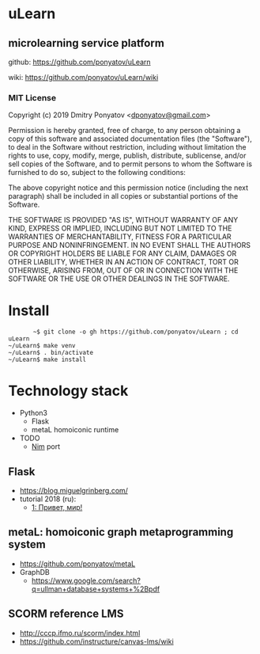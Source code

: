 # uLearn
## microlearning service platform

github: https://github.com/ponyatov/uLearn

wiki:   https://github.com/ponyatov/uLearn/wiki

### MIT License

Copyright (c) 2019 Dmitry Ponyatov <<dponyatov@gmail.com>>

Permission is hereby granted, free of charge, to any person obtaining a copy
of this software and associated documentation files (the "Software"), to deal
in the Software without restriction, including without limitation the rights
to use, copy, modify, merge, publish, distribute, sublicense, and/or sell
copies of the Software, and to permit persons to whom the Software is
furnished to do so, subject to the following conditions:

The above copyright notice and this permission notice (including the next paragraph)
shall be included in all copies or substantial portions of the Software.

THE SOFTWARE IS PROVIDED "AS IS", WITHOUT WARRANTY OF ANY KIND, EXPRESS OR
IMPLIED, INCLUDING BUT NOT LIMITED TO THE WARRANTIES OF MERCHANTABILITY,
FITNESS FOR A PARTICULAR PURPOSE AND NONINFRINGEMENT. IN NO EVENT SHALL THE
AUTHORS OR COPYRIGHT HOLDERS BE LIABLE FOR ANY CLAIM, DAMAGES OR OTHER
LIABILITY, WHETHER IN AN ACTION OF CONTRACT, TORT OR OTHERWISE, ARISING FROM,
OUT OF OR IN CONNECTION WITH THE SOFTWARE OR THE USE OR OTHER DEALINGS
IN THE SOFTWARE.


# Install

```
       ~$ git clone -o gh https://github.com/ponyatov/uLearn ; cd uLearn
~/uLearn$ make venv
~/uLearn$ . bin/activate
~/uLearn$ make install
```

# Technology stack

* Python3
  * Flask
  * metaL homoiconic runtime
* TODO
  * [Nim](https://nim-lang.org/) port

## Flask

* https://blog.miguelgrinberg.com/
* tutorial 2018 (ru):
  * [1: Привет, мир!](https://habr.com/ru/post/346306/)

## metaL: homoiconic graph metaprogramming system

* https://github.com/ponyatov/metaL
* GraphDB
  * https://www.google.com/search?q=ullman+database+systems+%2Bpdf

## SCORM reference LMS

* http://cccp.ifmo.ru/scorm/index.html
* https://github.com/instructure/canvas-lms/wiki
